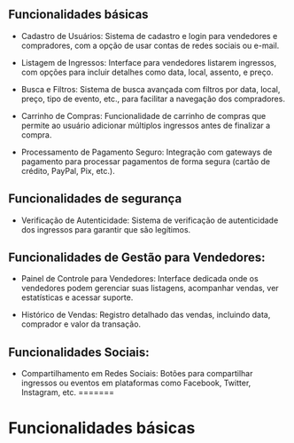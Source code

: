 ## Funcionalidades básicas

- Cadastro de Usuários: Sistema de cadastro e login para vendedores e compradores, com a opção de usar contas de redes sociais ou e-mail.

- Listagem de Ingressos: Interface para vendedores listarem ingressos, com opções para incluir detalhes como data, local, assento, e preço.

- Busca e Filtros: Sistema de busca avançada com filtros por data, local, preço, tipo de evento, etc., para facilitar a navegação dos compradores.

- Carrinho de Compras: Funcionalidade de carrinho de compras que permite ao usuário adicionar múltiplos ingressos antes de finalizar a compra.

- Processamento de Pagamento Seguro: Integração com gateways de pagamento para processar pagamentos de forma segura (cartão de crédito, PayPal, Pix, etc.).

## Funcionalidades de segurança

- Verificação de Autenticidade: Sistema de verificação de autenticidade dos ingressos para garantir que são legítimos.

## Funcionalidades de Gestão para Vendedores:

- Painel de Controle para Vendedores: Interface dedicada onde os vendedores podem gerenciar suas listagens, acompanhar vendas, ver estatísticas e acessar suporte.

- Histórico de Vendas: Registro detalhado das vendas, incluindo data, comprador e valor da transação.

## Funcionalidades Sociais:

- Compartilhamento em Redes Sociais: Botões para compartilhar ingressos ou eventos em plataformas como Facebook, Twitter, Instagram, etc.
=======
# Funcionalidades básicas

